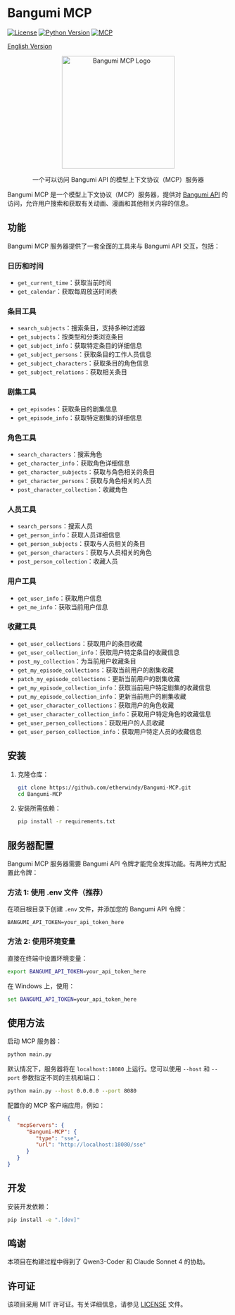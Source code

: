 # Bangumi MCP

[![License](https://img.shields.io/github/license/etherwindy/Bangumi-MCP)](LICENSE)
[![Python Version](https://img.shields.io/badge/python-3.10%2B-blue)](https://www.python.org/downloads/)
[![MCP](https://img.shields.io/badge/MCP-Server-orange)](https://modelcontextprotocol.io)

[English Version](README.md)

<p align="center">
  <img src="https://placehold.co/200x200/transparent/pink?font=Oswald&text=Bangumi\nM%20C%20P" alt="Bangumi MCP Logo" width="256" height="256">
</p>


<p align="center">
  一个可以访问 Bangumi API 的模型上下文协议（MCP）服务器
</p>

Bangumi MCP 是一个模型上下文协议（MCP）服务器，提供对 [Bangumi API](https://bangumi.github.io/api/) 的访问，允许用户搜索和获取有关动画、漫画和其他相关内容的信息。

## 功能

Bangumi MCP 服务器提供了一套全面的工具来与 Bangumi API 交互，包括：

### 日历和时间

- `get_current_time`：获取当前时间
- `get_calendar`：获取每周放送时间表

### 条目工具

- `search_subjects`：搜索条目，支持多种过滤器
- `get_subjects`：按类型和分类浏览条目
- `get_subject_info`：获取特定条目的详细信息
- `get_subject_persons`：获取条目的工作人员信息
- `get_subject_characters`：获取条目的角色信息
- `get_subject_relations`：获取相关条目

### 剧集工具

- `get_episodes`：获取条目的剧集信息
- `get_episode_info`：获取特定剧集的详细信息

### 角色工具

- `search_characters`：搜索角色
- `get_character_info`：获取角色详细信息
- `get_character_subjects`：获取与角色相关的条目
- `get_character_persons`：获取与角色相关的人员
- `post_character_collection`：收藏角色

### 人员工具

- `search_persons`：搜索人员
- `get_person_info`：获取人员详细信息
- `get_person_subjects`：获取与人员相关的条目
- `get_person_characters`：获取与人员相关的角色
- `post_person_collection`：收藏人员

### 用户工具

- `get_user_info`：获取用户信息
- `get_me_info`：获取当前用户信息

### 收藏工具

- `get_user_collections`：获取用户的条目收藏
- `get_user_collection_info`：获取用户特定条目的收藏信息
- `post_my_collection`：为当前用户收藏条目
- `get_my_episode_collections`：获取当前用户的剧集收藏
- `patch_my_episode_collections`：更新当前用户的剧集收藏
- `get_my_episode_collection_info`：获取当前用户特定剧集的收藏信息
- `put_my_episode_collection_info`：更新当前用户的剧集收藏
- `get_user_character_collections`：获取用户的角色收藏
- `get_user_character_collection_info`：获取用户特定角色的收藏信息
- `get_user_person_collections`：获取用户的人员收藏
- `get_user_person_collection_info`：获取用户特定人员的收藏信息

## 安装

1. 克隆仓库：
   ```bash
   git clone https://github.com/etherwindy/Bangumi-MCP.git
   cd Bangumi-MCP
   ```

2. 安装所需依赖：
   ```bash
   pip install -r requirements.txt
   ```

## 服务器配置

Bangumi MCP 服务器需要 Bangumi API 令牌才能完全发挥功能。有两种方式配置此令牌：

### 方法 1: 使用 .env 文件（推荐）

在项目根目录下创建 `.env` 文件，并添加您的 Bangumi API 令牌：

```env
BANGUMI_API_TOKEN=your_api_token_here
```

### 方法 2: 使用环境变量

直接在终端中设置环境变量：

```bash
export BANGUMI_API_TOKEN=your_api_token_here
```

在 Windows 上，使用：

```cmd
set BANGUMI_API_TOKEN=your_api_token_here
```

## 使用方法

启动 MCP 服务器：

```bash
python main.py
```

默认情况下，服务器将在 `localhost:18080` 上运行。您可以使用 `--host` 和 `--port` 参数指定不同的主机和端口：

```bash
python main.py --host 0.0.0.0 --port 8080
```

配置你的 MCP 客户端应用，例如：

```json
{
   "mcpServers": {
      "Bangumi-MCP": {
         "type": "sse",
         "url": "http://localhost:18080/sse"
      }
   }
}
```

## 开发

安装开发依赖：

```bash
pip install -e ".[dev]"
```

## 鸣谢

本项目在构建过程中得到了 Qwen3-Coder 和 Claude Sonnet 4 的协助。

## 许可证

该项目采用 MIT 许可证。有关详细信息，请参见 [LICENSE](LICENSE) 文件。
